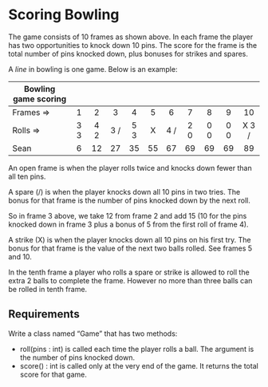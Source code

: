 # Scoring Bowling

The game consists of 10 frames as shown above.  In each frame the player has
two opportunities to knock down 10 pins.  The score for the frame is the total
number of pins knocked down, plus bonuses for strikes and spares.

A _line_ in bowling is one game.  Below is an example:

|Bowling game scoring|||||||||||
|----------|:--------:|:--------:|:--------:|:--------:|:--------:|:--------:|:--------:|:--------:|:--------:| :--------:|
|Frames =>|1|2|3|4|5|6|7|8|9|10| 
|Rolls => |3    3|4     2|3     /|5     3|    X|4     /|2     0|0     0|0    0|X    3 /|  
|Sean |6|12|27|35|55|67| 69|69|69|89| 


An open frame is when the player rolls twice and knocks down fewer than all ten pins.

A spare (/) is when the player knocks down all 10 pins in two tries.  The bonus for that frame is the number of pins knocked down by the next roll.  

So in frame 3 above, we take 12 from frame 2 and add 15 (10 for the pins knocked down in frame 3 plus a bonus of 5 from the first roll of frame 4).

A strike (X) is when the player knocks down all 10 pins on his first try.  The bonus for that frame is the value of the next two balls rolled.  See frames 5 and 10.

In the tenth frame a player who rolls a spare or strike is allowed to roll the extra 2 balls to complete the frame.  However no more than three balls can be rolled in tenth frame.

## Requirements
Write a class named “Game” that has two methods:
 * roll(pins : int) is called each time the player rolls a ball.  The argument is the number of pins knocked down.
 * score() : int is called only at the very end of the game.  It returns the total score for that game.




